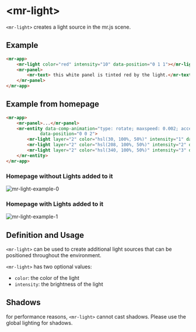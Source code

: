 # &lt;mr-light&gt;

`<mr-light>` creates a light source in the mr.js scene.

## Example

```html
<mr-app>
    <mr-light color="red" intensity="10" data-position="0 1 1"></mr-light>
    <mr-panel>
        <mr-text> this white panel is tinted red by the light.</mr-text>
    </mr-panel>
</mr-app>
```

## Example from homepage

```html
<mr-app>
    <mr-panel>...</mr-panel>
    <mr-entity data-comp-animation="type: rotate; maxspeed: 0.002; acceleration: 0.000008;" 
             data-position="0 0 2">
        <mr-light layer="2" color="hsl(30, 100%, 50%)" intensity="1" data-position="0 1 0"></mr-light>
        <mr-light layer="2" color="hsl(208, 100%, 50%)" intensity="2" data-position="1 -1 0"></mr-light>
        <mr-light layer="2" color="hsl(340, 100%, 50%)" intensity="3" data-position="-1 -1 0"></mr-light>
    </mr-entity>
</mr-app>
```

### Homepage without Lights added to it

![mr-light-example-0]("/assets/mr-light-example-0.png")

### Homepage with Lights added to it

![mr-light-example-1]("/assets/mr-light-example-1.png")

## Definition and Usage

`<mr-light>` can be used to create additional light sources that can be positioned throughout the environment.

`<mr-light>` has two optional values:

* `color`: the color of the light
* `intensity`: the brightness of the light

## Shadows

for performance reasons, `<mr-light>` cannot cast shadows. Please use the global lighting for shadows.
